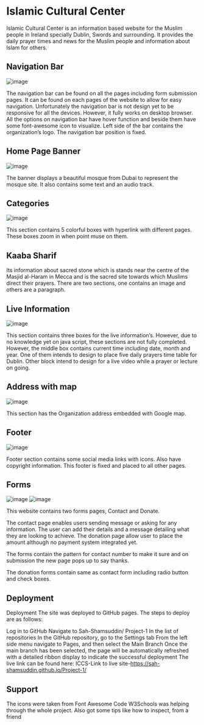 
# Islamic Cultural Center

Islamic Cultural Center is an information based website for the Muslim people in Ireland specially Dublin, Swords and surrounding. It provides the daily prayer times and news for the Muslim people and information about Islam for others. 

## Navigation Bar
 ![image](https://user-images.githubusercontent.com/126564045/234497858-d83cc92e-54ec-45d7-b9c6-13c080f9b2b5.png)

The navigation bar can be found on all the pages including form submission pages. It can be found on each pages of the website to allow for easy navigation.
Unfortunately the navigation bar is not design yet to be responsive for all the devices. However, it fully works on desktop browser.
All the options on navigation bar have hover function and beside them have some font-awesome icon to visualize. Left side of the bar contains the organization’s logo. The navigation bar position is fixed.
## Home Page Banner
![image](https://user-images.githubusercontent.com/126564045/234498835-a31d8d89-aff6-4f8b-9014-8d20dbbde754.png)

The banner displays a beautiful mosque from Dubai to represent the mosque site. It also contains some text and an audio track. 
## Categories 
 ![image](https://user-images.githubusercontent.com/126564045/234497691-a1cd97dd-af90-43ee-aae5-ac6634bc1ce8.png)

This section contains 5 colorful boxes with hyperlink with different pages. These boxes zoom in when point muse on them. 
## Kaaba Sharif

Its information about sacred stone which is stands near the centre of the Masjid al-Haram in Mecca and is the sacred site towards which Muslims direct their prayers. 
There are two sections, one contains an image and others are a paragraph. 
## Live Information
 ![image](https://user-images.githubusercontent.com/126564045/234497576-bfedd026-5ca3-481a-a42f-ee18cd34d093.png)

This section contains three boxes for the live information’s. However, due to no knowledge yet on java script, these sections are not fully completed.
However, the middle box contains current time including date, month and year. 
One of them intends to design to place five daily prayers time table for Dublin.
Other block intend to design for a live video while a prayer or lecture on going.
## Address with map
 ![image](https://user-images.githubusercontent.com/126564045/234497481-6f80cc4a-9dbc-4435-b7d3-76f6e31ed2e8.png)

This section has the Organization address embedded with Google map.
## Footer
 ![image](https://user-images.githubusercontent.com/126564045/234495625-6737cebd-ff52-47e4-a80c-9863c60b310b.png)

Footer section contains some social media links with icons. Also have copyright information. This footer is fixed and placed to all other pages.
## Forms
 ![image](https://user-images.githubusercontent.com/126564045/234495311-a1830592-933a-4109-b7b6-8fb9c7d60041.png)
![image](https://user-images.githubusercontent.com/126564045/234495435-4fb47d86-c4dc-4fc6-a630-aa60bd301806.png)

This website contains two forms pages, Contact and Donate. 

The contact page enables users sending message or asking for any information.  The user can add their details and a message detailing what they are looking to achieve.
The donation page allow user to place the amount although no payment system integrated yet. 

The forms contain the pattern for contact number to make it sure and on submission the new page pops up to say thanks. 

The donation forms contain same as contact form including radio button and check boxes.


## Deployment

Deployment
The site was deployed to GitHub pages. The steps to deploy are as follows:

Log in to GitHub
Navigate to Sah-Shamsuddin/
Project-1
 In the list of repositories
In the GitHub repository, go to the Settings tab
From the left side menu navigate to Pages, and then select the Main Branch
Once the main branch has been selected, the page will be automatically refreshed with a detailed ribbon display to indicate the successful deployment
The live link can be found here: ICCS-Link to live site-https://sah-shamsuddin.github.io/Project-1/

## Support


The icons were taken from Font Awesome
Code W3Schools was helping through the whole project. Also got some tips like how to inspect, from a friend
